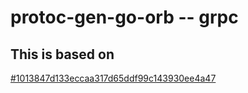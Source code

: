 # protoc-gen-go-orb -- grpc

## This is based on

[#1013847d133eccaa317d65ddf99c143930ee4a47](https://github.com/grpc/grpc-go/tree/1013847d133eccaa317d65ddf99c143930ee4a47/cmd/protoc-gen-go-orb-grpc)
